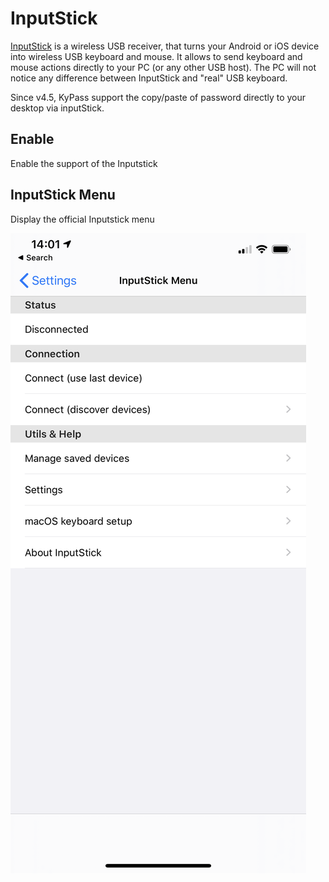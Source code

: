 # InputStick

[InputStick](http://inputstick.com/) is a wireless USB receiver, that turns your Android or iOS device into wireless USB keyboard and mouse. It allows to send keyboard and mouse actions directly to your PC \(or any other USB host\). The PC will not notice any difference between InputStick and "real" USB keyboard. 

Since v4.5, KyPass support the copy/paste of password directly to your desktop via inputStick.

## Enable

Enable the support of the Inputstick

## InputStick Menu

Display the official Inputstick menu

![](../../../.gitbook/assets/image%20%287%29.png)





